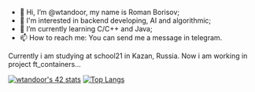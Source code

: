 - 👋 Hi, I’m @wtandoor, my name is Roman Borisov;
- 👀 I'm interested in backend developing, AI and algorithmic;
- 🌱 I’m currently learning C/C++ and Java;
- 📫 How to reach me: You can send me a message in telegram.

Currently i am studying at school21 in Kazan, Russia. 
Now i am working in project ft_containers...


[![wtandoor's 42 stats](https://badge42.vercel.app/api/v2/cl252izkc000609jslnvrdeo6/stats?cursusId=42&coalitionId=102)](https://github.com/JaeSeoKim/badge42) [![Top Langs](https://github-readme-stats.vercel.app/api/top-langs/?username=wtandoor&theme=buefy&border_radius=16)](https://github.com/anuraghazra/github-readme-stats)
